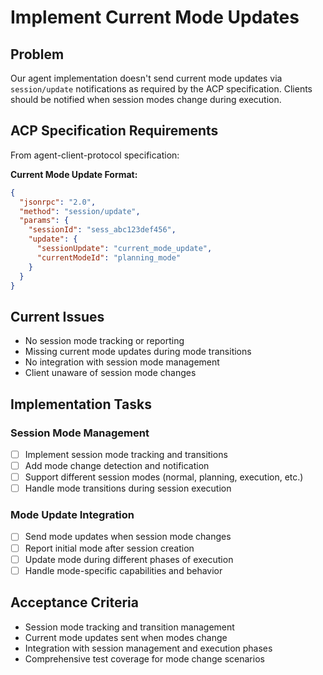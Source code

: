 # Implement Current Mode Updates

## Problem
Our agent implementation doesn't send current mode updates via `session/update` notifications as required by the ACP specification. Clients should be notified when session modes change during execution.

## ACP Specification Requirements
From agent-client-protocol specification:

**Current Mode Update Format:**
```json
{
  "jsonrpc": "2.0",
  "method": "session/update",
  "params": {
    "sessionId": "sess_abc123def456", 
    "update": {
      "sessionUpdate": "current_mode_update",
      "currentModeId": "planning_mode"
    }
  }
}
```

## Current Issues
- No session mode tracking or reporting
- Missing current mode updates during mode transitions
- No integration with session mode management
- Client unaware of session mode changes

## Implementation Tasks

### Session Mode Management
- [ ] Implement session mode tracking and transitions
- [ ] Add mode change detection and notification
- [ ] Support different session modes (normal, planning, execution, etc.)
- [ ] Handle mode transitions during session execution

### Mode Update Integration
- [ ] Send mode updates when session mode changes
- [ ] Report initial mode after session creation
- [ ] Update mode during different phases of execution
- [ ] Handle mode-specific capabilities and behavior

## Acceptance Criteria
- Session mode tracking and transition management
- Current mode updates sent when modes change
- Integration with session management and execution phases
- Comprehensive test coverage for mode change scenarios